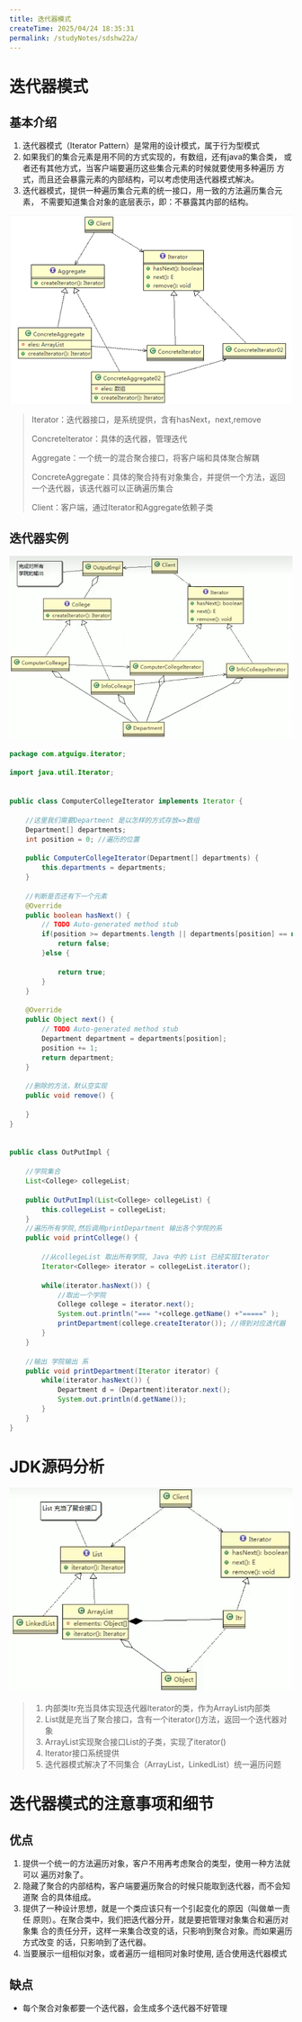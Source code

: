 ```yaml
---
title: 迭代器模式
createTime: 2025/04/24 18:35:31
permalink: /studyNotes/sdshw22a/
---
```

# 迭代器模式

## 基本介绍 

1. 迭代器模式（Iterator Pattern）是常用的设计模式，属于行为型模式 
2. 如果我们的集合元素是用不同的方式实现的，有数组，还有java的集合类， 或者还有其他方式，当客户端要遍历这些集合元素的时候就要使用多种遍历 方式，而且还会暴露元素的内部结构，可以考虑使用迭代器模式解决。 
3. 迭代器模式，提供一种遍历集合元素的统一接口，用一致的方法遍历集合元素， 不需要知道集合对象的底层表示，即：不暴露其内部的结构。

![image-20250319103959060](./assets/image-20250319103959060.png)

> Iterator：迭代器接口，是系统提供，含有hasNext，next,remove
>
> ConcreteIterator：具体的迭代器，管理迭代
>
> Aggregate：一个统一的混合聚合接口，将客户端和具体聚合解耦
>
> ConcreteAggregate：具体的聚合持有对象集合，并提供一个方法，返回一个迭代器，该迭代器可以正确遍历集合
>
> Client：客户端，通过Iterator和Aggregate依赖子类

## 迭代器实例

![image-20250319105200517](./assets/image-20250319105200517.png)

```java
package com.atguigu.iterator;

import java.util.Iterator;


public class ComputerCollegeIterator implements Iterator {

	//这里我们需要Department 是以怎样的方式存放=>数组
	Department[] departments;
	int position = 0; //遍历的位置
	
	public ComputerCollegeIterator(Department[] departments) {
		this.departments = departments;
	}

	//判断是否还有下一个元素
	@Override
	public boolean hasNext() {
		// TODO Auto-generated method stub
		if(position >= departments.length || departments[position] == null) {
			return false;
		}else {
		
			return true;
		}
	}

	@Override
	public Object next() {
		// TODO Auto-generated method stub
		Department department = departments[position];
		position += 1;
		return department;
	}
	
	//删除的方法，默认空实现
	public void remove() {
		
	}
}


public class OutPutImpl {
	
	//学院集合
	List<College> collegeList;

	public OutPutImpl(List<College> collegeList) {
		this.collegeList = collegeList;
	}
	//遍历所有学院,然后调用printDepartment 输出各个学院的系
	public void printCollege() {
		
		//从collegeList 取出所有学院, Java 中的 List 已经实现Iterator
		Iterator<College> iterator = collegeList.iterator();
		
		while(iterator.hasNext()) {
			//取出一个学院
			College college = iterator.next();
			System.out.println("=== "+college.getName() +"=====" );
			printDepartment(college.createIterator()); //得到对应迭代器
		}
	}
	
	//输出 学院输出 系
	public void printDepartment(Iterator iterator) {
		while(iterator.hasNext()) {
			Department d = (Department)iterator.next();
			System.out.println(d.getName());
		}
	}
}
```

# JDK源码分析

![image-20250324105743266](./assets/image-20250324105743266.png)

>1. 内部类Itr充当具体实现迭代器Iterator的类，作为ArrayList内部类
>2. List就是充当了聚合接口，含有一个iterator()方法，返回一个迭代器对象
>3. ArrayList实现聚合接口List的子类，实现了iterator()
>4. Iterator接口系统提供
>5. 迭代器模式解决了不同集合（ArrayList，LinkedList）统一遍历问题

# 迭代器模式的注意事项和细节

## 优点

1. 提供一个统一的方法遍历对象，客户不用再考虑聚合的类型，使用一种方法就可以 遍历对象了。
2. 隐藏了聚合的内部结构，客户端要遍历聚合的时候只能取到迭代器，而不会知道聚 合的具体组成。 
3. 提供了一种设计思想，就是一个类应该只有一个引起变化的原因（叫做单一责任 原则）。在聚合类中，我们把迭代器分开，就是要把管理对象集合和遍历对象集 合的责任分开，这样一来集合改变的话，只影响到聚合对象。而如果遍历方式改变 的话，只影响到了迭代器。 
4. 当要展示一组相似对象，或者遍历一组相同对象时使用, 适合使用迭代器模式

## 缺点

- 每个聚合对象都要一个迭代器，会生成多个迭代器不好管理
